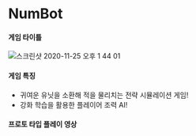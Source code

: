 # NumBot

#### 게임 타이틀

![스크린샷 2020-11-25 오후 1 44 01](https://user-images.githubusercontent.com/56291884/100356965-5b6aea00-3037-11eb-830b-035468131544.png)

#### 게임 특징
- 귀여운 유닛을 소환해 적을 물리치는 전략 시뮬레이션 게임!
- 강화 학습을 활용한 플레이어 조력 AI!

#### 프로토 타입 플레이 영상
